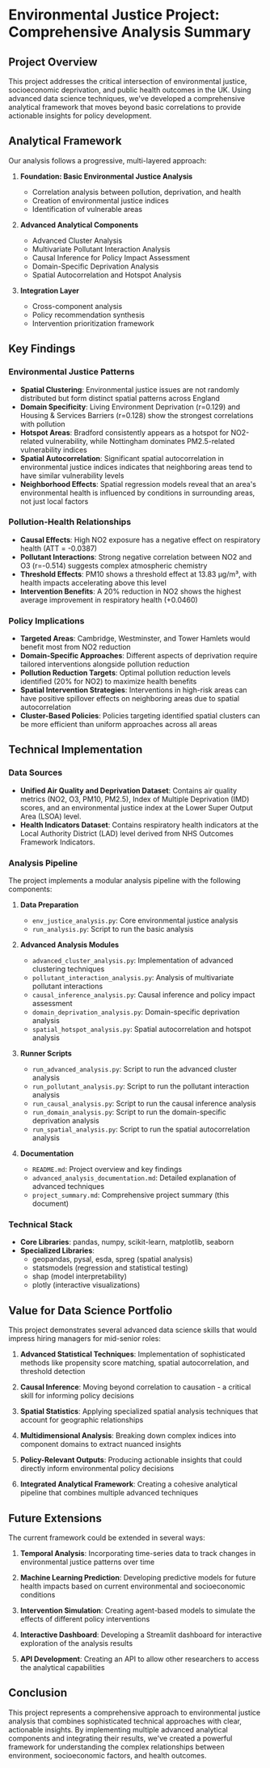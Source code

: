 # Environmental Justice Project: Comprehensive Analysis Summary

## Project Overview

This project addresses the critical intersection of environmental justice, socioeconomic deprivation, and public health outcomes in the UK. Using advanced data science techniques, we've developed a comprehensive analytical framework that moves beyond basic correlations to provide actionable insights for policy development.

## Analytical Framework

Our analysis follows a progressive, multi-layered approach:

1. **Foundation: Basic Environmental Justice Analysis**
   - Correlation analysis between pollution, deprivation, and health
   - Creation of environmental justice indices
   - Identification of vulnerable areas

2. **Advanced Analytical Components**
   - Advanced Cluster Analysis
   - Multivariate Pollutant Interaction Analysis
   - Causal Inference for Policy Impact Assessment
   - Domain-Specific Deprivation Analysis
   - Spatial Autocorrelation and Hotspot Analysis

3. **Integration Layer**
   - Cross-component analysis
   - Policy recommendation synthesis
   - Intervention prioritization framework

## Key Findings

### Environmental Justice Patterns

- **Spatial Clustering**: Environmental justice issues are not randomly distributed but form distinct spatial patterns across England
- **Domain Specificity**: Living Environment Deprivation (r=0.129) and Housing & Services Barriers (r=0.128) show the strongest correlations with pollution
- **Hotspot Areas**: Bradford consistently appears as a hotspot for NO2-related vulnerability, while Nottingham dominates PM2.5-related vulnerability indices
- **Spatial Autocorrelation**: Significant spatial autocorrelation in environmental justice indices indicates that neighboring areas tend to have similar vulnerability levels
- **Neighborhood Effects**: Spatial regression models reveal that an area's environmental health is influenced by conditions in surrounding areas, not just local factors

### Pollution-Health Relationships

- **Causal Effects**: High NO2 exposure has a negative effect on respiratory health (ATT = -0.0387)
- **Pollutant Interactions**: Strong negative correlation between NO2 and O3 (r=-0.514) suggests complex atmospheric chemistry
- **Threshold Effects**: PM10 shows a threshold effect at 13.83 μg/m³, with health impacts accelerating above this level
- **Intervention Benefits**: A 20% reduction in NO2 shows the highest average improvement in respiratory health (+0.0460)

### Policy Implications

- **Targeted Areas**: Cambridge, Westminster, and Tower Hamlets would benefit most from NO2 reduction
- **Domain-Specific Approaches**: Different aspects of deprivation require tailored interventions alongside pollution reduction
- **Pollution Reduction Targets**: Optimal pollution reduction levels identified (20% for NO2) to maximize health benefits
- **Spatial Intervention Strategies**: Interventions in high-risk areas can have positive spillover effects on neighboring areas due to spatial autocorrelation
- **Cluster-Based Policies**: Policies targeting identified spatial clusters can be more efficient than uniform approaches across all areas

## Technical Implementation

### Data Sources

- **Unified Air Quality and Deprivation Dataset**: Contains air quality metrics (NO2, O3, PM10, PM2.5), Index of Multiple Deprivation (IMD) scores, and an environmental justice index at the Lower Super Output Area (LSOA) level.
- **Health Indicators Dataset**: Contains respiratory health indicators at the Local Authority District (LAD) level derived from NHS Outcomes Framework Indicators.

### Analysis Pipeline

The project implements a modular analysis pipeline with the following components:

1. **Data Preparation**
   - `env_justice_analysis.py`: Core environmental justice analysis
   - `run_analysis.py`: Script to run the basic analysis

2. **Advanced Analysis Modules**
   - `advanced_cluster_analysis.py`: Implementation of advanced clustering techniques
   - `pollutant_interaction_analysis.py`: Analysis of multivariate pollutant interactions
   - `causal_inference_analysis.py`: Causal inference and policy impact assessment
   - `domain_deprivation_analysis.py`: Domain-specific deprivation analysis
   - `spatial_hotspot_analysis.py`: Spatial autocorrelation and hotspot analysis

3. **Runner Scripts**
   - `run_advanced_analysis.py`: Script to run the advanced cluster analysis
   - `run_pollutant_analysis.py`: Script to run the pollutant interaction analysis
   - `run_causal_analysis.py`: Script to run the causal inference analysis
   - `run_domain_analysis.py`: Script to run the domain-specific deprivation analysis
   - `run_spatial_analysis.py`: Script to run the spatial autocorrelation analysis

4. **Documentation**
   - `README.md`: Project overview and key findings
   - `advanced_analysis_documentation.md`: Detailed explanation of advanced techniques
   - `project_summary.md`: Comprehensive project summary (this document)

### Technical Stack

- **Core Libraries**: pandas, numpy, scikit-learn, matplotlib, seaborn
- **Specialized Libraries**: 
  - geopandas, pysal, esda, spreg (spatial analysis)
  - statsmodels (regression and statistical testing)
  - shap (model interpretability)
  - plotly (interactive visualizations)

## Value for Data Science Portfolio

This project demonstrates several advanced data science skills that would impress hiring managers for mid-senior roles:

1. **Advanced Statistical Techniques**: Implementation of sophisticated methods like propensity score matching, spatial autocorrelation, and threshold detection

2. **Causal Inference**: Moving beyond correlation to causation - a critical skill for informing policy decisions

3. **Spatial Statistics**: Applying specialized spatial analysis techniques that account for geographic relationships

4. **Multidimensional Analysis**: Breaking down complex indices into component domains to extract nuanced insights

5. **Policy-Relevant Outputs**: Producing actionable insights that could directly inform environmental policy decisions

6. **Integrated Analytical Framework**: Creating a cohesive analytical pipeline that combines multiple advanced techniques

## Future Extensions

The current framework could be extended in several ways:

1. **Temporal Analysis**: Incorporating time-series data to track changes in environmental justice patterns over time

2. **Machine Learning Prediction**: Developing predictive models for future health impacts based on current environmental and socioeconomic conditions

3. **Intervention Simulation**: Creating agent-based models to simulate the effects of different policy interventions

4. **Interactive Dashboard**: Developing a Streamlit dashboard for interactive exploration of the analysis results

5. **API Development**: Creating an API to allow other researchers to access the analytical capabilities

## Conclusion

This project represents a comprehensive approach to environmental justice analysis that combines sophisticated technical approaches with clear, actionable insights. By implementing multiple advanced analytical components and integrating their results, we've created a powerful framework for understanding the complex relationships between environment, socioeconomic factors, and health outcomes.